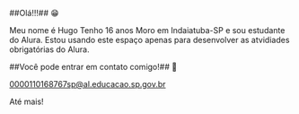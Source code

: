 ##Olá!!!## 😁

Meu nome é Hugo
Tenho 16 anos
Moro em Indaiatuba-SP
e sou estudante do Alura.
Estou usando este espaço apenas para desenvolver as atvidiades obrigatórias do Alura.

##Você pode entrar em contato comigo!## 💚

0000110168767sp@al.educacao.sp.gov.br

Até mais!
